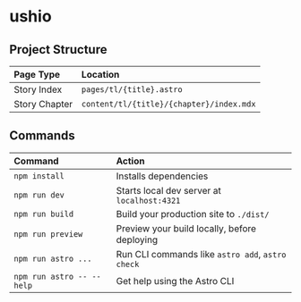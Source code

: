 # ushio

## Project Structure

| Page Type     | Location                                 |
| :------------ | :--------------------------------------- |
| Story Index   | `pages/tl/{title}.astro`                 |
| Story Chapter | `content/tl/{title}/{chapter}/index.mdx` |

## Commands

| Command                   | Action                                           |
| :------------------------ | :----------------------------------------------- |
| `npm install`             | Installs dependencies                            |
| `npm run dev`             | Starts local dev server at `localhost:4321`      |
| `npm run build`           | Build your production site to `./dist/`          |
| `npm run preview`         | Preview your build locally, before deploying     |
| `npm run astro ...`       | Run CLI commands like `astro add`, `astro check` |
| `npm run astro -- --help` | Get help using the Astro CLI                     |
